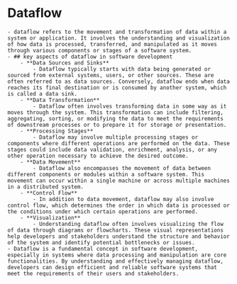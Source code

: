 # Dataflow
	- dataflow refers to the movement and transformation of data within a system or application. It involves the understanding and visualization of how data is processed, transferred, and manipulated as it moves through various components or stages of a software system.
	- ## key aspects of dataflow in software development
		- **Data Sources and Sinks**
			- Dataflow typically starts with data being generated or sourced from external systems, users, or other sources. These are often referred to as data sources. Conversely, dataflow ends when data reaches its final destination or is consumed by another system, which is called a data sink.
		- **Data Transformation**
			- Dataflow often involves transforming data in some way as it moves through the system. This transformation can include filtering, aggregating, sorting, or modifying the data to meet the requirements of downstream processes or to prepare it for storage or presentation.
		- **Processing Stages**
			- Dataflow may involve multiple processing stages or components where different operations are performed on the data. These stages could include data validation, enrichment, analysis, or any other operation necessary to achieve the desired outcome.
		- **Data Movement**
			- Dataflow also encompasses the movement of data between different components or modules within a software system. This movement can occur within a single machine or across multiple machines in a distributed system.
		- **Control Flow**
			- In addition to data movement, dataflow may also involve control flow, which determines the order in which data is processed or the conditions under which certain operations are performed.
		- **Visualization**
			- Understanding dataflow often involves visualizing the flow of data through diagrams or flowcharts. These visual representations help developers and stakeholders understand the structure and behavior of the system and identify potential bottlenecks or issues.
	- Dataflow is a fundamental concept in software development, especially in systems where data processing and manipulation are core functionalities. By understanding and effectively managing dataflow, developers can design efficient and reliable software systems that meet the requirements of their users and stakeholders.